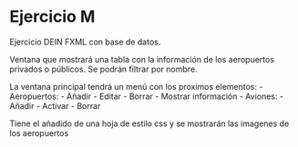 # Ejercicio M
Ejercicio DEIN FXML con base de datos.

Ventana que mostrará una tabla con la información de los aeropuertos privados o públicos.
Se podrán filtrar por nombre.

La ventana principal tendrá un menú con los proximos elementos:
    - Aeropuertos:
        - Añadir
        - Editar
        - Borrar
        - Mostrar información
    - Aviones:
        - Añadir
        - Activar
        - Borrar

Tiene el añadido de una hoja de estilo css y se mostrarán las imagenes de los aeropuertos